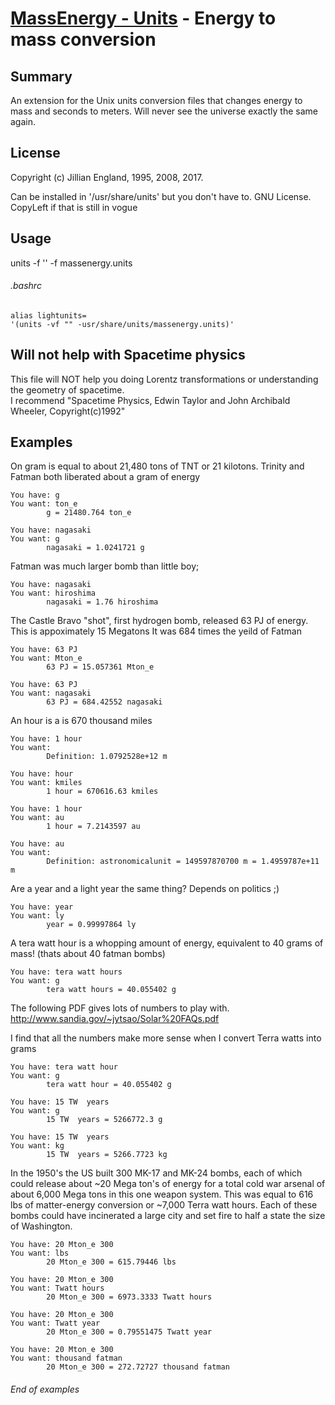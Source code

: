 [MassEnergy - Units](http://www.hyperfaceted.com/) - Energy to mass conversion
==============================================================================
Summary
-------

An extension for the Unix units conversion files that changes 
energy to mass and seconds to meters.  Will never see the universe exactly the same again.

License
-------
Copyright (c) Jillian England, 1995, 2008, 2017. 

Can be installed in '/usr/share/units' but you don't have to.
GNU License. CopyLeft if that is still in vogue 

Usage
-----
units -f '' -f massenergy.units

###### .bashrc
```
alias lightunits=
'(units -vf "" -usr/share/units/massenergy.units)'
```

Will not help with Spacetime physics
------------------------------------

This file will NOT help you doing Lorentz transformations or understanding
the geometry of spacetime.  
I recommend "Spacetime Physics, Edwin Taylor and John Archibald Wheeler, Copyright(c)1992"

Examples
--------
 On gram is equal to about 21,480 tons of TNT or 21 kilotons.
 Trinity and Fatman both liberated about a gram of energy

```
You have: g
You want: ton_e
        g = 21480.764 ton_e

You have: nagasaki
You want: g
        nagasaki = 1.0241721 g

```
 Fatman was much larger bomb than little boy;
```
You have: nagasaki
You want: hiroshima
        nagasaki = 1.76 hiroshima
```
 The Castle Bravo "shot", first hydrogen bomb, released 63 PJ of energy.
 This is appoximately 15 Megatons
 It was 684 times the yeild of Fatman
```
You have: 63 PJ
You want: Mton_e
        63 PJ = 15.057361 Mton_e

You have: 63 PJ
You want: nagasaki
        63 PJ = 684.42552 nagasaki
```
 An hour is a is 670 thousand miles 
```
You have: 1 hour
You want:
        Definition: 1.0792528e+12 m

You have: hour
You want: kmiles
        1 hour = 670616.63 kmiles

You have: 1 hour
You want: au
        1 hour = 7.2143597 au

You have: au
You want:
        Definition: astronomicalunit = 149597870700 m = 1.4959787e+11 m
```
 Are a year and a light year the same thing?  Depends on politics ;)
```
You have: year
You want: ly
        year = 0.99997864 ly
```
 A tera watt hour is a whopping amount of energy, equivalent to 40 grams of mass! (thats about 40 fatman bombs)
```
You have: tera watt hours
You want: g
        tera watt hours = 40.055402 g
```
 The following PDF gives lots of numbers to play with.
  http://www.sandia.gov/~jytsao/Solar%20FAQs.pdf

 I find that all the numbers make more sense when I convert Terra watts into grams
 
```
You have: tera watt hour
You want: g
        tera watt hour = 40.055402 g

You have: 15 TW  years
You want: g
        15 TW  years = 5266772.3 g

You have: 15 TW  years
You want: kg
        15 TW  years = 5266.7723 kg
```

 In the 1950's the US built 300 MK-17 and MK-24 bombs, each of which could release 
 about ~20 Mega ton's of energy for a total cold war arsenal of about 6,000 Mega tons 
 in this one weapon system. This was equal to 616 lbs of matter-energy conversion or ~7,000 
 Terra watt hours. Each of these bombs could have incinerated a large city and set fire
 to half a state the size of Washington.
 
 
```
You have: 20 Mton_e 300
You want: lbs
        20 Mton_e 300 = 615.79446 lbs
    
You have: 20 Mton_e 300
You want: Twatt hours
        20 Mton_e 300 = 6973.3333 Twatt hours

You have: 20 Mton_e 300
You want: Twatt year
        20 Mton_e 300 = 0.79551475 Twatt year
        
You have: 20 Mton_e 300
You want: thousand fatman
        20 Mton_e 300 = 272.72727 thousand fatman

```
###### End of examples

